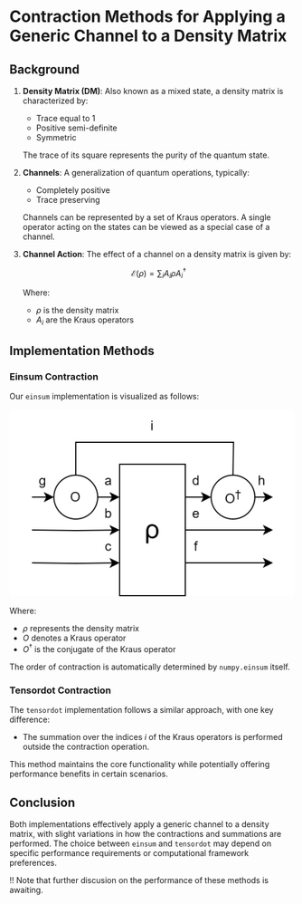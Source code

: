 # Contraction Methods for Applying a Generic Channel to a Density Matrix

## Background

1. **Density Matrix (DM)**: Also known as a mixed state, a density matrix is characterized by:
   - Trace equal to 1
   - Positive semi-definite
   - Symmetric

   The trace of its square represents the purity of the quantum state.

2. **Channels**: A generalization of quantum operations, typically:
   - Completely positive
   - Trace preserving

   Channels can be represented by a set of Kraus operators. A single operator acting on the states can be viewed as a special case of a channel.

3. **Channel Action**: The effect of a channel on a density matrix is given by:

   $$
   \mathcal{E}(\rho) = \sum_{i} A_i \rho A_i^{\dagger}
   $$

   Where:
   - $\rho$ is the density matrix
   - $A_i$ are the Kraus operators

## Implementation Methods

### Einsum Contraction

Our `einsum` implementation is visualized as follows:

![Einsum Contraction Diagram](kraus.drawio.svg)

Where:
- $\rho$ represents the density matrix
- $O$ denotes a Kraus operator
- $O^\dagger$ is the conjugate of the Kraus operator

The order of contraction is automatically determined by `numpy.einsum` itself.

### Tensordot Contraction

The `tensordot` implementation follows a similar approach, with one key difference:
- The summation over the indices $i$ of the Kraus operators is performed outside the contraction operation.

This method maintains the core functionality while potentially offering performance benefits in certain scenarios.

## Conclusion

Both implementations effectively apply a generic channel to a density matrix, with slight variations in how the contractions and summations are performed. The choice between `einsum` and `tensordot` may depend on specific performance requirements or computational framework preferences.

!! Note that further discusion on the performance of these methods is awaiting.